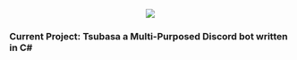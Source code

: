 <p align=center> 
  <a href="https://ko-fi.com/M4M727GDD"><img src = "https://www.ko-fi.com/img/githubbutton_sm.svg"></a>
</p>

### Current Project: Tsubasa a Multi-Purposed Discord bot written in C#
